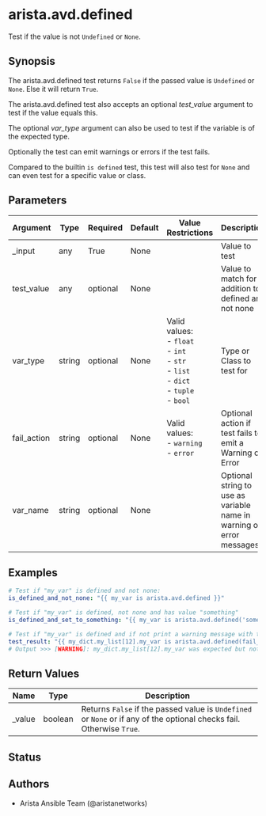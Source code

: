 # arista.avd.defined

Test if the value is not <code>Undefined</code> or <code>None</code>\.

## Synopsis

The arista\.avd\.defined test returns <code>False</code> if the passed value is <code>Undefined</code> or <code>None</code>\. Else it will return <code>True</code>\.

The arista\.avd\.defined test also accepts an optional <em>test\_value</em> argument to test if the value equals this\.

The optional <em>var\_type</em> argument can also be used to test if the variable is of the expected type\.

Optionally the test can emit warnings or errors if the test fails\.

Compared to the builtin <code>is defined</code> test\, this test will also test for <code>None</code> and can even test for a specific value or class\.

## Parameters

| Argument | Type | Required | Default | Value Restrictions | Description |
| -------- | ---- | -------- | ------- | ------------------ | ----------- |
| _input | any | True | None |  | Value to test |
| test_value | any | optional | None |  | Value to match for in addition to defined and not none |
| var_type | string | optional | None | Valid values:<br>- <code>float</code><br>- <code>int</code><br>- <code>str</code><br>- <code>list</code><br>- <code>dict</code><br>- <code>tuple</code><br>- <code>bool</code> | Type or Class to test for |
| fail_action | string | optional | None | Valid values:<br>- <code>warning</code><br>- <code>error</code> | Optional action if test fails to emit a Warning or Error |
| var_name | string | optional | None |  | Optional string to use as variable name in warning or error messages |

## Examples

```yaml
# Test if "my_var" is defined and not none:
is_defined_and_not_none: "{{ my_var is arista.avd.defined }}"

# Test if "my_var" is defined, not none and has value "something"
is_defined_and_set_to_something: "{{ my_var is arista.avd.defined('something') }}"

# Test if "my_var" is defined and if not print a warning message with the variable name
test_result: "{{ my_dict.my_list[12].my_var is arista.avd.defined(fail_action='warning', var_name='my_dict.my_list[12].my_var' }}"
# Output >>> [WARNING]: my_dict.my_list[12].my_var was expected but not set. Output may be incorrect or incomplete!
```

## Return Values

| Name | Type | Description |
| ---- | ---- | ----------- |
| _value | boolean | Returns <code>False</code> if the passed value is <code>Undefined</code> or <code>None</code> or if any of the optional checks fail\. Otherwise <code>True</code>\. |

## Status

## Authors

- Arista Ansible Team (@aristanetworks)
